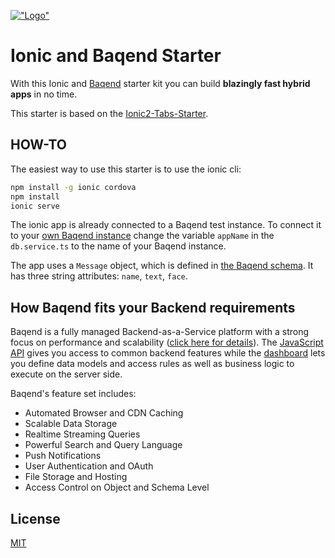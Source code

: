 [!["Logo"](https://github.com/Baqend/ionic2-starter/raw/master/ionic_baqend.png)](https://www.baqend.com)


# Ionic and Baqend Starter

With this Ionic and [Baqend](https://www.baqend.com) starter kit you can build **blazingly fast hybrid apps** in no time.

This starter is based on the [Ionic2-Tabs-Starter](https://github.com/driftyco/ionic2-starter-tabs).

## HOW-TO

The easiest way to use this starter is to use the ionic cli:
 
 ```bash
 npm install -g ionic cordova
 npm install
 ionic serve
 ```

 The ionic app is already connected to a Baqend test instance. To connect it to your [own Baqend instance](https://dashboard.baqend.com/register) change the variable `appName` in the `db.service.ts` to the name of your Baqend instance.

 The app uses a `Message` object, which is defined in [the Baqend schema](http://www.baqend.com/guide/#schema-and-types). It has three string attributes: `name`, `text`, `face`.  
 
## How Baqend fits your Backend requirements

Baqend is a fully managed Backend-as-a-Service platform with a strong focus on performance and scalability ([click here for details](https://medium.baqend.com/building-a-shop-with-sub-second-page-loads-lessons-learned-4bb1be3ed07)). The [JavaScript API](http://www.baqend.com/guide/) gives you access to common backend features while the [dashboard](http://www.baqend.com/guide/#baqend-dashboard) lets you define data models and access rules as well as business logic to execute on the server side.

Baqend's feature set includes: 

* Automated Browser and CDN Caching
* Scalable Data Storage
* Realtime Streaming Queries
* Powerful Search and Query Language
* Push Notifications
* User Authentication and OAuth
* File Storage and Hosting
* Access Control on Object and Schema Level

## License
 
[MIT](https://github.com/Baqend/ionic2-starter/blob/master/LICENSE) 
